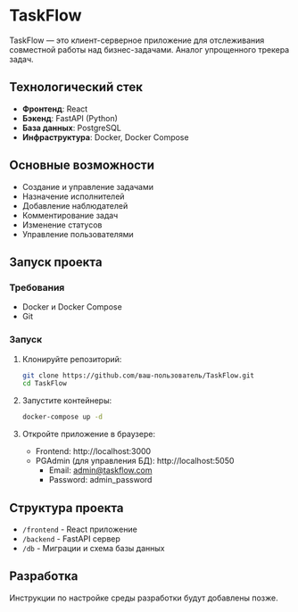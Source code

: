 # TaskFlow

TaskFlow — это клиент-серверное приложение для отслеживания совместной работы над бизнес-задачами. 
Аналог упрощенного трекера задач.

## Технологический стек

- **Фронтенд**: React
- **Бэкенд**: FastAPI (Python)
- **База данных**: PostgreSQL
- **Инфраструктура**: Docker, Docker Compose

## Основные возможности

- Создание и управление задачами
- Назначение исполнителей
- Добавление наблюдателей
- Комментирование задач
- Изменение статусов
- Управление пользователями

## Запуск проекта

### Требования

- Docker и Docker Compose
- Git

### Запуск

1. Клонируйте репозиторий:
   ```bash
   git clone https://github.com/ваш-пользователь/TaskFlow.git
   cd TaskFlow
   ```

2. Запустите контейнеры:
   ```bash
   docker-compose up -d
   ```

3. Откройте приложение в браузере:
   - Frontend: http://localhost:3000
   - PGAdmin (для управления БД): http://localhost:5050
     - Email: admin@taskflow.com
     - Password: admin_password

## Структура проекта

- `/frontend` - React приложение
- `/backend` - FastAPI сервер
- `/db` - Миграции и схема базы данных

## Разработка

Инструкции по настройке среды разработки будут добавлены позже.
